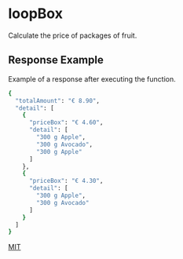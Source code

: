 # loopBox

Calculate the price of packages of fruit.

## Response Example

Example of a response after executing the function.

```bash
{
  "totalAmount": "€ 8.90",
  "detail": [
    {
      "priceBox": "€ 4.60",
      "detail": [
        "300 g Apple",
        "300 g Avocado",
        "300 g Apple"
      ]
    },
    {
      "priceBox": "€ 4.30",
      "detail": [
        "300 g Apple",
        "300 g Avocado"
      ]
    }
  ]
}
```

[MIT](https://choosealicense.com/licenses/mit/)
